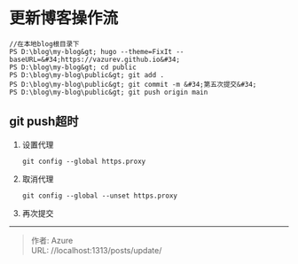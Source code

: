 # 更新博客操作流




```shell
//在本地blog根目录下
PS D:\blog\my-blog&gt; hugo --theme=FixIt --baseURL=&#34;https://vazurev.github.io&#34;
PS D:\blog\my-blog&gt; cd public
PS D:\blog\my-blog\public&gt; git add .
PS D:\blog\my-blog\public&gt; git commit -m &#34;第五次提交&#34;
PS D:\blog\my-blog\public&gt; git push origin main
```



## git push超时

1. 设置代理

   ```
   git config --global https.proxy
   ```

2. 取消代理

   ```
   git config --global --unset https.proxy
   ```

3. 再次提交



---

> 作者: Azure  
> URL: //localhost:1313/posts/update/  

